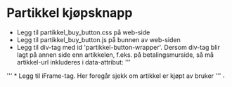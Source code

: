 # Partikkel kjøpsknapp

* Legg til partikkel_buy_button.css på web-side
* Legg til partikkel_buy_button.js på bunnen av web-siden
* Legg til div-tag med id 'partikkel-button-wrapper'. Dersom div-tag blir lagt på annen side enn artikkelen, f.eks. på betalingsmurside, så må artikkel-url inkluderes i data-attribut:
'''
<div id="partikkel-button-wrapper" data-url="http://www.avisa.no/artikkelen.html" />
'''
* Legg til iFrame-tag. Her foregår sjekk om artikkel er kjøpt av bruker
'''
<iFrame id="purchased-check" width="0" height="0"/>
'''  
Script og css er også tilgjengelig her: https://www.partikkel.io/external/buttons/
